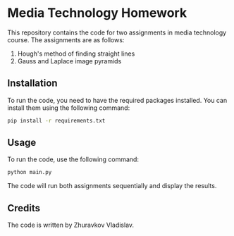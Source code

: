 # Media Technology Homework

This repository contains the code for two assignments in media technology course. The assignments are as follows:

1. Hough's method of finding straight lines
2. Gauss and Laplace image pyramids

## Installation

To run the code, you need to have the required packages installed. You can install them using the following command:

```bash
pip install -r requirements.txt
```
## Usage
To run the code, use the following command:

```bash
python main.py
```
The code will run both assignments sequentially and display the results.

## Credits
The code is written by Zhuravkov Vladislav.
